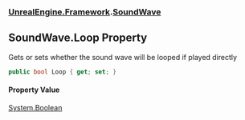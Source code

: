 ### [UnrealEngine.Framework](./UnrealEngine-Framework.md 'UnrealEngine.Framework').[SoundWave](./SoundWave.md 'UnrealEngine.Framework.SoundWave')
## SoundWave.Loop Property
Gets or sets whether the sound wave will be looped if played directly  
```csharp
public bool Loop { get; set; }
```
#### Property Value
[System.Boolean](https://docs.microsoft.com/en-us/dotnet/api/System.Boolean 'System.Boolean')  
